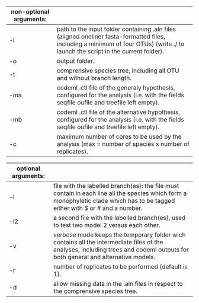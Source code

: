 |non-optional arguments:| 																				 |
|---|---|
|-i|path to the input folder containing .aln files (aligned oneliner fasta-formatted files, including a minimum of four OTUs) (write ./ to launch the script in the current folder).|
|-o|output folder.																					 |
|-t|comprensive species tree, including all OTU and without branch length.														 |
|-ma|codeml .ctl file of the generaly hypothesis, configured for the analysis (i.e. with the fields seqfile oufile and treefile left empty).					 |
|-mb|codeml .ctl file of the alternative hypothesis, configured for the analysis (i.e. with the fields seqfile oufile and treefile left empty).					 |
|-c|maximum number of cores to be used by the analysis (max = number of species x number of replicates).										 |


|optional arguments:|                                                                                                                                                              	 |
|---|---|
|-l|file with the labelled branch(es): the file must contain in each line all the species which form a monophyletic clade which has to be tagged either with $ or # and a number.|
|-l2|a second file with the labelled branch(es), used to test two model 2 versus each other.|
|-v|verbose mode keeps the temporary folder wich contains all the intermediate files of the analyses, including trees and codeml outputs for both general and alternative models.|
|-r|number of replicates to be performed (default is 1).|
|-d|allow missing data in the .aln files in respect to the comprensive species tree.|
